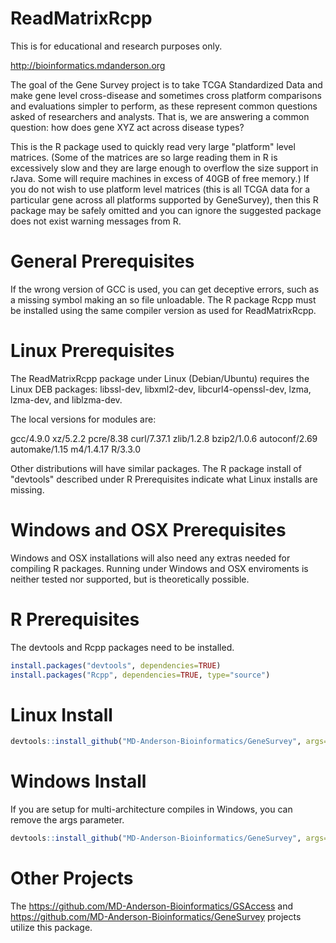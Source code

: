 # ReadMatrixRcpp

This is for educational and research purposes only. 

http://bioinformatics.mdanderson.org

The goal of the Gene Survey project is to take TCGA Standardized Data and make gene level cross-disease and sometimes cross platform comparisons and evaluations simpler to perform, as these represent common questions asked of researchers and analysts. That is, we are answering a common question: how does gene XYZ act across disease types?

This is the R package used to quickly read very large "platform" level matrices. (Some of the matrices are so large reading them in R is excessively slow and they are large enough to overflow the size support in rJava. Some will require machines in excess of 40GB of free memory.) If you do not wish to use platform level matrices (this is all TCGA data for a particular gene across all platforms supported by GeneSurvey), then this R package may be safely omitted and you can ignore the suggested package does not exist warning messages from R.

# General Prerequisites

If the wrong version of GCC is used, you can get deceptive errors, such as a missing symbol making an so file unloadable.
The R package Rcpp must be installed using the same compiler version as used for ReadMatrixRcpp.

# Linux Prerequisites

The ReadMatrixRcpp package under Linux (Debian/Ubuntu) requires the Linux DEB packages: libssl-dev, libxml2-dev, libcurl4-openssl-dev, lzma, lzma-dev, and liblzma-dev.

The local versions for modules are:

gcc/4.9.0
xz/5.2.2
pcre/8.38
curl/7.37.1
zlib/1.2.8
bzip2/1.0.6
autoconf/2.69
automake/1.15
m4/1.4.17
R/3.3.0

Other distributions will have similar packages. The R package install of "devtools" described under R Prerequisites indicate what Linux installs are missing.

# Windows and OSX Prerequisites

Windows and OSX installations will also need any extras needed for compiling R packages.
Running under Windows and OSX enviroments is neither tested nor supported, but is theoretically possible.

# R Prerequisites

The devtools and Rcpp packages need to be installed.

```r
install.packages("devtools", dependencies=TRUE)
install.packages("Rcpp", dependencies=TRUE, type="source")
```

# Linux Install

```r
devtools::install_github("MD-Anderson-Bioinformatics/GeneSurvey", args="--preclean")
```

# Windows Install

If you are setup for multi-architecture compiles in Windows, you can remove the args parameter.
```r
devtools::install_github("MD-Anderson-Bioinformatics/GeneSurvey", args="--no-multiarch --preclean")
```

# Other Projects

The https://github.com/MD-Anderson-Bioinformatics/GSAccess and https://github.com/MD-Anderson-Bioinformatics/GeneSurvey projects utilize this package.
